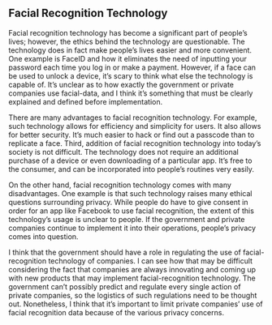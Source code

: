 ## Facial Recognition Technology 

Facial recognition technology has become a significant part of people’s lives; however, the ethics behind the technology are questionable. The technology does in fact make people’s lives easier and more convenient. One example is FaceID and how it eliminates the need of inputting your password each time you log in or make a payment. However, if a face can be used to unlock a device, it’s scary to think what else the technology is capable of. It’s unclear as to how exactly the government or private companies use facial-data, and I think it’s something that must be clearly explained and defined before implementation.

There are many advantages to facial recognition technology. For example, such technology allows for efficiency and simplicity for users. It also allows for better security. It’s much easier to hack or find out a passcode than to replicate a face. Third, addition of facial recognition technology into today’s society is not difficult. The technology does not require an additional purchase of a device or even downloading of a particular app. It’s free to the consumer, and can be incorporated into people’s routines very easily.

On the other hand, facial recognition technology comes with many disadvantages. One example is that such technology raises many ethical questions surrounding privacy. While people do have to give consent in order for an app like Facebook to use facial recognition, the extent of this technology’s usage is unclear to people. If the government and private companies continue to implement it into their operations, people’s privacy comes into question.

I think that the government should have a role in regulating the use of facial-recognition technology of companies. I can see how that may be difficult considering the fact that companies are always innovating and coming up with new products that may implement facial-recognition technology. The government can’t possibly predict and regulate every single action of private companies, so the logistics of such regulations need to be thought out. Nonetheless, I think that it’s important to limit private companies’ use of facial recognition data because of the various privacy concerns.
